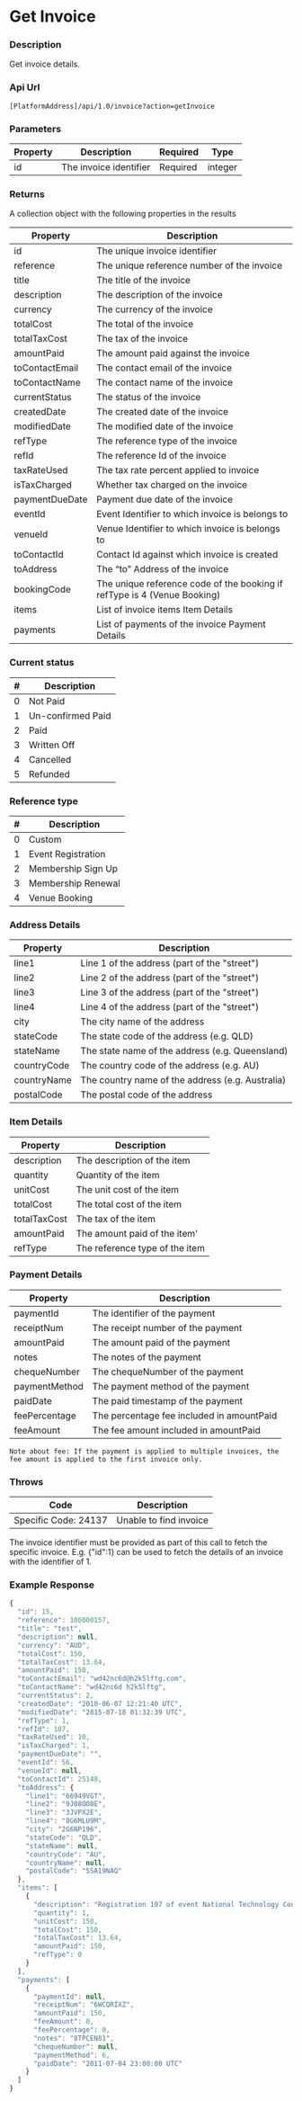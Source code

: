 # Get Invoice

### Description

Get invoice details.

### Api Url

`[PlatformAddress]/api/1.0/invoice?action=getInvoice`

### Parameters

| Property | Description | Required | Type |
| --- | --- | --- | --- |
| id | The invoice identifier | Required | integer |

### Returns

A collection object with the following properties in the results

| Property | Description |
| --- | --- |
| id | The unique invoice identifier |
| reference | The unique reference number of the invoice |
| title | The title of the invoice |
| description | The description of the invoice |
| currency | The currency of the invoice |
| totalCost | The total of the invoice |
| totalTaxCost | The tax of the invoice |
| amountPaid | The amount paid against the invoice |
| toContactEmail | The contact email of the invoice |
| toContactName | The contact name of the invoice |
| currentStatus | The status of the invoice |
| createdDate | The created date of the invoice |
| modifiedDate | The modified date of the invoice |
| refType | The reference type of the invoice |
| refId | The reference Id of the invoice |
| taxRateUsed | The tax rate percent applied to invoice |
| isTaxCharged | Whether tax charged on the invoice |
| paymentDueDate | Payment due date of the invoice |
| eventId | Event Identifier to which invoice is belongs to |
| venueId | Venue Identifier to which invoice is belongs to |
| toContactId | Contact Id against which invoice is created |
| toAddress | The “to” Address of the invoice |
| bookingCode | The unique reference code of the booking if refType is 4 \(Venue Booking\) |
| items | List of invoice items Item Details |
| payments | List of payments of the invoice Payment Details |

### Current status

| \# | Description |
| --- | --- |
| 0 | Not Paid |
| 1 | Un-confirmed Paid |
| 2 | Paid |
| 3 | Written Off |
| 4 | Cancelled |
| 5 | Refunded |

### Reference type

| \# | Description |
| --- | --- |
| 0 | Custom |
| 1 | Event Registration |
| 2 | Membership Sign Up |
| 3 | Membership Renewal |
| 4 | Venue Booking |

### Address Details

| Property | Description |
| --- | --- |
| line1 | Line 1 of the address \(part of the "street"\) |
| line2 | Line 2 of the address \(part of the "street"\) |
| line3 | Line 3 of the address \(part of the "street"\) |
| line4 | Line 4 of the address \(part of the "street"\) |
| city | The city name of the address |
| stateCode | The state code of the address \(e.g. QLD\) |
| stateName | The state name of the address \(e.g. Queensland\) |
| countryCode | The country code of the address \(e.g. AU\) |
| countryName | The country name of the address \(e.g. Australia\) |
| postalCode | The postal code of the address |

### Item Details

| Property | Description |
| --- | --- |
| description | The description of the item |
| quantity | Quantity of the item |
| unitCost | The unit cost of the item |
| totalCost | The total cost of the item |
| totalTaxCost | The tax of the item |
| amountPaid | The amount paid of the item' |
| refType | The reference type of the item |

### Payment Details

| Property | Description |
| --- | --- |
| paymentId | The identifier of the payment |
| receiptNum | The receipt number of the payment |
| amountPaid | The amount paid of the payment |
| notes | The notes of the payment |
| chequeNumber | The chequeNumber of the payment |
| paymentMethod | The payment method of the payment |
| paidDate | The paid timestamp of the payment |
| feePercentage | The percentage fee included in amountPaid |
| feeAmount | The fee amount included in amountPaid |

`Note about fee: If the payment is applied to multiple invoices, the fee amount is applied to the first invoice only.`

### Throws

| Code | Description |
| --- | --- |
| Specific Code: 24137 | Unable to find invoice |

The invoice identifier must be provided as part of this call to fetch the specific invoice. E.g. {"id":1} can be used to fetch the details of an invoice with the identifier of 1.

### Example Response

```javascript
{
  "id": 15,
  "reference": 100000157,
  "title": "test",
  "description": null,
  "currency": "AUD",
  "totalCost": 150,
  "totalTaxCost": 13.64,
  "amountPaid": 150,
  "toContactEmail": "wd42nc6d@h2k5lftg.com",
  "toContactName": "wd42nc6d h2k5lftg",
  "currentStatus": 2,
  "createdDate": "2010-06-07 12:21:40 UTC",
  "modifiedDate": "2015-07-18 01:32:39 UTC",
  "refType": 1,
  "refId": 107,
  "taxRateUsed": 10,
  "isTaxCharged": 1,
  "paymentDueDate": "",
  "eventId": 56,
  "venueId": null,
  "toContactId": 25148,
  "toAddress": {
    "line1": "66949VGT",
    "line2": "9J08OO8E",
    "line3": "3JVPX2E",
    "line4": "8G6MLU9M",
    "city": "2G6NP196",
    "stateCode": "QLD",
    "stateName": null,
    "countryCode": "AU",
    "countryName": null,
    "postalCode": "5SA19NAQ"
  },
  "items": [
    {
      "description": "Registration 107 of event National Technology Conference",
      "quantity": 1,
      "unitCost": 150,
      "totalCost": 150,
      "totalTaxCost": 13.64,
      "amountPaid": 150,
      "refType": 0
    }
  ],
  "payments": [
    {
      "paymentId": null,
      "receiptNum": "6WCQRIXZ",
      "amountPaid": 150,
      "feeAmount": 0,
      "feePercentage": 0,
      "notes": "8TPCEN81",
      "chequeNumber": null,
      "paymentMethod": 6,
      "paidDate": "2011-07-04 23:00:00 UTC"
    }
  ]
}
```
